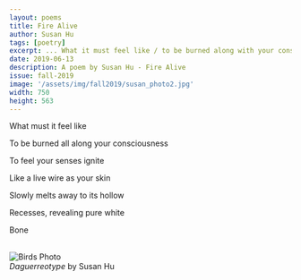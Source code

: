 ```yaml
---
layout: poems
title: Fire Alive
author: Susan Hu
tags: [poetry]
excerpt: ... What it must feel like / to be burned along with your consciousness ...
date: 2019-06-13
description: A poem by Susan Hu - Fire Alive
issue: fall-2019
image: '/assets/img/fall2019/susan_photo2.jpg'
width: 750
height: 563
---
```



<div class="stanza">
<p class="poemline">What must it feel like</p>  
<p class="poemline">To be burned all along your consciousness</p>
<p class="poemline">To feel your senses ignite</p>  
<p class="poemline">Like a live wire as your skin</p>
<p class="poemline">Slowly melts away to its hollow</p>
<p class="poemline">Recesses, revealing pure white</p>
<p class="poemline">Bone</p>
</div>


<br />


<div style="max-width:35rem;">

<img src="{{ '/assets/img/fall2019/susan_photo2.jpg' | prepend: site.baseurl }}" class="img-fluid d-block" alt="Birds Photo"/>
<footer class="blockquote-footer mb-3"> <cite title="Source Title">Daguerreotype</cite> by Susan Hu</footer>

</div>
